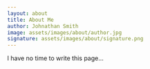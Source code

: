 ```yaml
---
layout: about
title: About Me
author: Johnathan Smith
image: assets/images/about/author.jpg
signature: assets/images/about/signature.png
---
```


I have no time to write this page...